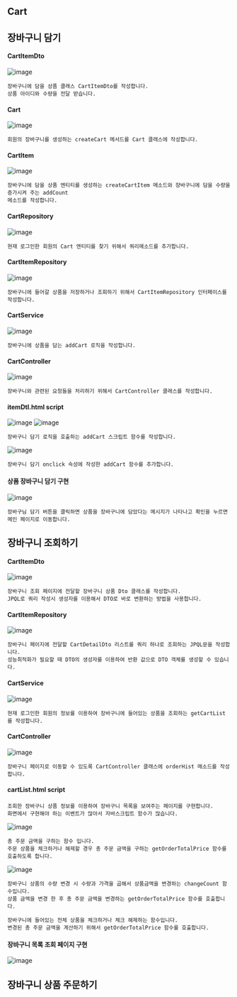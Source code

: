 ## Cart

## 장바구니 담기
#### CartItemDto
![image](https://github.com/mr-won/Shopping_Mall/assets/58906858/0e7c18f2-e3f1-45d7-838a-1ebf9c543346)
```
장바구니에 담을 상품 클래스 CartItemDto를 작성합니다.
상품 아이디와 수량을 전달 받습니다.
```
#### Cart
![image](https://github.com/mr-won/Shopping_Mall/assets/58906858/30344631-039a-46ec-ab81-a31e77f0a990)
```
회원의 장바구니를 생성하는 createCart 메서드를 Cart 클래스에 작성합니다.
```
#### CartItem
![image](https://github.com/mr-won/Shopping_Mall/assets/58906858/4036d7a1-c5ad-4120-8889-d8adfd9afc43)
```
장바구니에 담을 상품 엔티티를 생성하는 createCartItem 메소드와 장바구니에 담을 수량을 증가시켜 주는 addCount
메소드를 작성합니다.
```
#### CartRepository
![image](https://github.com/mr-won/Shopping_Mall/assets/58906858/df8d4f38-2313-4b97-891a-ebf11768db54)
```
현재 로그인한 회원의 Cart 엔티티를 찾기 위해서 쿼리메소드를 추가합니다.
```
#### CartItemRepository
![image](https://github.com/mr-won/Shopping_Mall/assets/58906858/1faf59ab-af3e-4efa-bbfc-1e4fed73d5f9)
```
장바구니에 들어갈 상품을 저장하거나 조회하기 위해서 CartItemRepository 인터페이스를 작성합니다.
```
#### CartService
![image](https://github.com/mr-won/Shopping_Mall/assets/58906858/a303b985-9b31-4497-8f18-0346bc81280a)
```
장바구니에 상품을 담는 addCart 로직을 작성합니다.
```
#### CartController
![image](https://github.com/mr-won/Shopping_Mall/assets/58906858/de88db2a-e8d5-4421-872e-bc691e47d4c7)
```
장바구니와 관련된 요청들을 처리하기 위해서 CartController 클래스를 작성합니다.
```
#### itemDtl.html script
![image](https://github.com/mr-won/Shopping_Mall/assets/58906858/b2c0bff9-5c65-4521-8781-b73a12b70b4c)
![image](https://github.com/mr-won/Shopping_Mall/assets/58906858/6305f715-27b8-4717-8e9e-e67c99904588)
```
장바구니 담기 로직을 호출하는 addCart 스크립트 함수를 작성합니다.
```
![image](https://github.com/mr-won/Shopping_Mall/assets/58906858/de99d785-45ac-4350-ba6d-bbaf13a25a55)
```
장바구니 담기 onclick 속성에 작성한 addCart 함수를 추가합니다.
```
#### 상품 장바구니 담기 구현
![image](https://github.com/mr-won/Shopping_Mall/assets/58906858/56b1b682-c7a4-4559-8434-799f49093b56)
```
장바구님 담기 버튼을 클릭하면 상품을 장바구니에 담았다는 메시지가 나타나고 확인을 누르면 메인 페이지로 이동합니다.
```
## 장바구니 조회하기
#### CartItemDto
![image](https://github.com/mr-won/Shopping_Mall/assets/58906858/3395d632-b963-42e3-9b0c-06e2c8738ef0)
```
장바구니 조회 페이지에 전달할 장바구니 상품 Dto 클래스를 작성합니다.
JPQL로 쿼리 작성시 생성자를 이용해서 DTO로 바로 변환하는 방법을 사용합니다.
```
#### CartItemRepository
![image](https://github.com/mr-won/Shopping_Mall/assets/58906858/df64bcc5-0f6e-4061-bf4b-b598be738c40)
```
장바구니 페이지에 전달할 CartDetailDto 리스트를 쿼리 하나로 조회하는 JPQL문을 작성합니다.
성능최적화가 필요할 때 DTO의 생성자를 이용하여 반환 값으로 DTO 객체를 생성할 수 있습니다.
```
#### CartService
![image](https://github.com/mr-won/Shopping_Mall/assets/58906858/1ecc85a6-7a0e-4e33-ba18-910b926cead8)
```
현재 로그인한 회원의 정보를 이용하여 장바구니에 들어있는 상품을 조회하는 getCartList를 작성합니다.
```
#### CartController
![image](https://github.com/mr-won/Shopping_Mall/assets/58906858/d4dd5f1c-e60c-4906-b2e4-ab9f1f4e5749)
```
장바구니 페이지로 이동할 수 있도록 CartController 클래스에 orderHist 메소드를 작성합니다.
```
#### cartList.html script
```
조회한 장바구니 상품 정보를 이용하여 장바구니 목록을 보여주는 페이지를 구현합니다.
화면에서 구현해야 하는 이벤트가 많아서 자바스크립트 함수가 많습니다.
```
![image](https://github.com/mr-won/Shopping_Mall/assets/58906858/104fff6e-28c2-4f50-8b4a-81bb0ec130fb)
```
총 주문 금액을 구하는 함수 입니다.
주문 상품을 체크하거나 해제할 경우 총 주문 금액을 구하는 getOrderTotalPrice 함수를 호출하도록 합니다.
```
![image](https://github.com/mr-won/Shopping_Mall/assets/58906858/1d5e0bee-be96-48ed-8844-cc7d93f3b3f6)
```
장바구니 상품의 수량 변경 시 수량과 가격을 곱해서 상품금액을 변경하는 changeCount 함수입니다.
상품 금액을 변경 한 후 총 주문 금액을 변경하는 getOrderTotalPrice 함수를 호출합니다.
```

```
장바구니에 들어있는 전체 상품을 체크하거나 체크 해제하는 함수입니다.
변경된 총 주문 금액을 계산하기 위해서 getOrderTotalPrice 함수를 호출합니다.
```
#### 장바구니 목록 조회 페이지 구현
![image](https://github.com/mr-won/Shopping_Mall/assets/58906858/69904673-a4f6-4480-9779-66bfc3043eda)


## 장바구니 상품 주문하기








